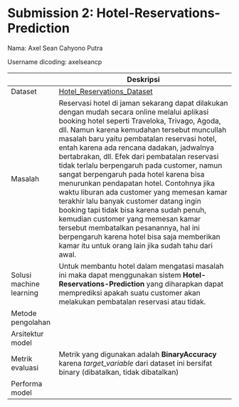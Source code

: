 # Submission 2: Hotel-Reservations-Prediction
Nama: Axel Sean Cahyono Putra

Username dicoding: axelseancp

| | Deskripsi |
| ----------- | ----------- |
| Dataset | [Hotel_Reservations_Dataset](https://www.kaggle.com/datasets/ahsan81/hotel-reservations-classification-dataset) |
| Masalah | Reservasi hotel di jaman sekarang dapat dilakukan dengan mudah secara online melalui aplikasi booking hotel seperti Traveloka, Trivago, Agoda, dll. Namun karena kemudahan tersebut muncullah masalah baru yaitu pembatalan reservasi hotel, entah karena ada rencana dadakan, jadwalnya bertabrakan, dll. Efek dari pembatalan reservasi tidak terlalu berpengaruh pada customer, namun sangat berpengaruh pada hotel karena bisa menurunkan pendapatan hotel. Contohnya jika waktu liburan ada customer yang memesan kamar terakhir lalu banyak customer datang ingin booking tapi tidak bisa karena sudah penuh, kemudian customer yang memesan kamar tersebut membatalkan pesanannya, hal ini berpengaruh karena hotel bisa saja memberikan kamar itu untuk orang lain jika sudah tahu dari awal. |
| Solusi machine learning | Untuk membantu hotel dalam mengatasi masalah ini maka dapat menggunakan sistem **Hotel-Reservations-Prediction** yang diharapkan dapat memprediksi apakah suatu customer akan melakukan pembatalan reservasi atau tidak. |
| Metode pengolahan |  |
| Arsitektur model |  |
| Metrik evaluasi | Metrik yang digunakan adalah **BinaryAccuracy** karena *target_variable* dari dataset ini bersifat binary (dibatalkan, tidak dibatalkan) |
| Performa model |  |